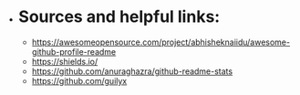 - # Sources and helpful links: 
    - https://awesomeopensource.com/project/abhisheknaiidu/awesome-github-profile-readme
    - https://shields.io/ 
    - https://github.com/anuraghazra/github-readme-stats
    - https://github.com/guilyx
